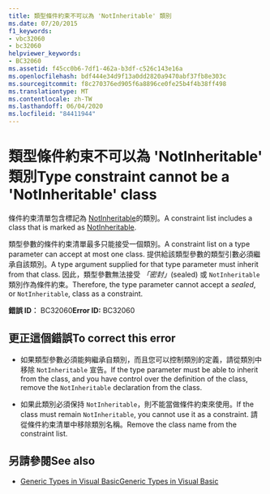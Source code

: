 ```yaml
---
title: 類型條件約束不可以為 'NotInheritable' 類別
ms.date: 07/20/2015
f1_keywords:
- vbc32060
- bc32060
helpviewer_keywords:
- BC32060
ms.assetid: f45cc0b6-7df1-462a-b3df-c526c143e16a
ms.openlocfilehash: bdf444e34d9f13a0dd2820a9470abf37fb8e303c
ms.sourcegitcommit: f8c270376ed905f6a8896ce0fe25b4f4b38ff498
ms.translationtype: MT
ms.contentlocale: zh-TW
ms.lasthandoff: 06/04/2020
ms.locfileid: "84411944"
---
```

# <a name="type-constraint-cannot-be-a-notinheritable-class"></a><span data-ttu-id="4af50-102">類型條件約束不可以為 'NotInheritable' 類別</span><span class="sxs-lookup"><span data-stu-id="4af50-102">Type constraint cannot be a 'NotInheritable' class</span></span>
<span data-ttu-id="4af50-103">條件約束清單包含標記為 [NotInheritable](../language-reference/modifiers/notinheritable.md)的類別。</span><span class="sxs-lookup"><span data-stu-id="4af50-103">A constraint list includes a class that is marked as [NotInheritable](../language-reference/modifiers/notinheritable.md).</span></span>  
  
 <span data-ttu-id="4af50-104">類型參數的條件約束清單最多只能接受一個類別。</span><span class="sxs-lookup"><span data-stu-id="4af50-104">A constraint list on a type parameter can accept at most one class.</span></span> <span data-ttu-id="4af50-105">提供給該類型參數的類型引數必須繼承自該類別。</span><span class="sxs-lookup"><span data-stu-id="4af50-105">A type argument supplied for that type parameter must inherit from that class.</span></span> <span data-ttu-id="4af50-106">因此，類型參數無法接受 *「密封」*(sealed) 或 `NotInheritable`類別作為條件約束。</span><span class="sxs-lookup"><span data-stu-id="4af50-106">Therefore, the type parameter cannot accept a *sealed*, or `NotInheritable`, class as a constraint.</span></span>  
  
 <span data-ttu-id="4af50-107">**錯誤 ID︰** BC32060</span><span class="sxs-lookup"><span data-stu-id="4af50-107">**Error ID:** BC32060</span></span>  
  
## <a name="to-correct-this-error"></a><span data-ttu-id="4af50-108">更正這個錯誤</span><span class="sxs-lookup"><span data-stu-id="4af50-108">To correct this error</span></span>  
  
- <span data-ttu-id="4af50-109">如果類型參數必須能夠繼承自類別，而且您可以控制類別的定義，請從類別中移除 `NotInheritable` 宣告。</span><span class="sxs-lookup"><span data-stu-id="4af50-109">If the type parameter must be able to inherit from the class, and you have control over the definition of the class, remove the `NotInheritable` declaration from the class.</span></span>  
  
- <span data-ttu-id="4af50-110">如果此類別必須保持 `NotInheritable`，則不能當做條件約束來使用。</span><span class="sxs-lookup"><span data-stu-id="4af50-110">If the class must remain `NotInheritable`, you cannot use it as a constraint.</span></span> <span data-ttu-id="4af50-111">請從條件約束清單中移除類別名稱。</span><span class="sxs-lookup"><span data-stu-id="4af50-111">Remove the class name from the constraint list.</span></span>  
  
## <a name="see-also"></a><span data-ttu-id="4af50-112">另請參閱</span><span class="sxs-lookup"><span data-stu-id="4af50-112">See also</span></span>

- [<span data-ttu-id="4af50-113">Generic Types in Visual Basic</span><span class="sxs-lookup"><span data-stu-id="4af50-113">Generic Types in Visual Basic</span></span>](../programming-guide/language-features/data-types/generic-types.md)
